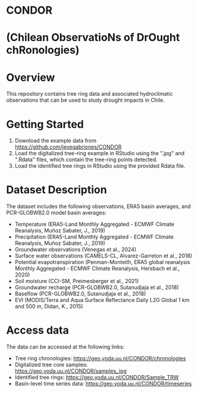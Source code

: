 CONDOR
======
(Chilean ObservatioNs of DrOught chRonologies)
=====================================================

Overview
========
This repository contains tree ring data and associated hydroclimatic observations that can be used to study drought impacts in Chile.

Getting Started
===============
1. Download the example data from https://github.com/jevegabriones/CONDOR
2. Load the digitalized tree-ring example in RStudio using the ".jpg" and ".Rdata" files, which contain the tree-ring points detected.
3. Load the identified tree rings in RStudio using the provided Rdata file.

Dataset Description
===================
The dataset includes the following observations, ERA5 basin averages, and PCR-GLOBWB2.0 model basin averages:

- Temperature (ERA5-Land Monthly Aggregated - ECMWF Climate Reanalysis, Muñoz Sabater, J., 2019)
- Precipitation (ERA5-Land Monthly Aggregated - ECMWF Climate Reanalysis, Muñoz Sabater, J., 2019)
- Groundwater observations (Venegas et al., 2024)
- Surface water observations (CAMELS-CL, Alvarez-Garreton et al., 2018)
- Potential evapotranspiration (Penman-Monteith, ERA5 global reanalysis Monthly Aggregated - ECMWF Climate Reanalysis, Hersbach et al., 2020)
- Soil moisture (CCI-SM, Preimesberger et al., 2021)
- Groundwater recharge (PCR-GLOBWB2.0, Sutanudjaja et al., 2018)
- Baseflow (PCR-GLOBWB2.0, Sutanudjaja et al., 2018)
- EVI (MODIS/Terra and Aqua Surface Reflectance Daily L2G Global 1 km and 500 m, Didan, K., 2015)

Access data
============
The data can be accessed at the following links:

- Tree ring chronologies: https://geo.yoda.uu.nl/CONDOR/chronologies
- Digitalized tree core samples: https://geo.yoda.uu.nl/CONDOR/samples_jpg
- Identified tree rings: https://geo.yoda.uu.nl/CONDOR/Sample_TRW
- Basin-level time series data: https://geo.yoda.uu.nl/CONDOR/timeseries
